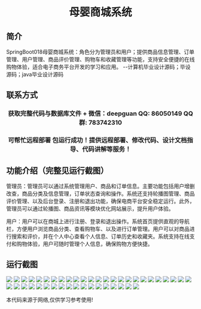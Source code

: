 <p><h1 align="center">母婴商城系统</h1></p>

## 简介
SpringBoot018母婴商城系统：角色分为管理员和用户；提供商品信息管理、订单管理、用户管理、商品评价管理、购物车和收藏管理等功能，支持安全便捷的在线购物体验，适合电子商务平台开发的学习和应用。    --计算机毕业设计源码；毕设源码；java毕业设计源码


## 联系方式
<p><h3 align="center">获取完整代码与数据库文件 + 微信：deepguan QQ: 86050149 QQ群: 783742310</h3></p>
<p><h3 align="center">可帮忙远程部署 包运行成功！提供远程部署、修改代码、设计文档指导、代码讲解等服务！</h3></p>

## 功能介绍（完整见运行截图）
管理员：管理员可以通过系统管理用户、商品和订单信息。主要功能包括用户增删改查，商品分类及信息管理，订单状态查询和操作。系统还支持轮播图管理、商品评价管理、以及后台登录、注册和退出功能，确保电商平台安全稳定运行。此外，管理员可以通过轮播图、商品资讯等模块优化网站展示，提升用户体验。

用户：用户可以在商城上进行注册、登录和退出操作。系统首页提供直观的导航栏，方便用户浏览商品分类、查看购物车、以及进行订单管理。用户可以对商品进行搜索和评价，并在个人中心查看个人信息、订单历史和收藏夹。系统支持在线支付和购物体验，用户可随时管理个人信息，确保购物方便快捷。


## 运行截图
![](img/001.jpg)
![](img/002.jpg)
![](img/003.jpg)
![](img/004.jpg)
![](img/005.jpg)
![](img/006.jpg)
![](img/007.jpg)
![](img/008.jpg)
![](img/009.jpg)
![](img/010.jpg)
![](img/011.jpg)
![](img/012.jpg)
![](img/013.jpg)
![](img/014.jpg)
![](img/015.jpg)
![](img/016.jpg)
![](img/017.jpg)
![](img/018.jpg)
![](img/019.jpg)
![](img/020.jpg)
![](img/021.jpg)
![](img/022.jpg)
![](img/023.jpg)
![](img/024.jpg)
![](img/025.jpg)
![](img/026.jpg)
![](img/027.jpg)
![](img/028.jpg)
![](img/029.jpg)
![](img/030.jpg)
![](img/031.jpg)
![](img/032.jpg)
![](img/033.jpg)
![](img/034.jpg)
![](img/035.jpg)
![](img/036.jpg)
![](img/037.jpg)
![](img/038.jpg)
![](img/039.jpg)
![](img/040.jpg)
![](img/041.jpg)
![](img/042.jpg)
![](img/043.jpg)

<p>本代码来源于网络,仅供学习参考使用!</p>
